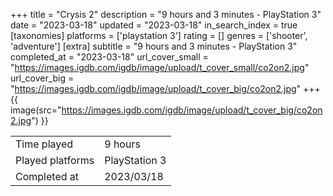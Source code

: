 +++
title = "Crysis 2"
description = "9 hours and 3 minutes - PlayStation 3"
date = "2023-03-18"
updated = "2023-03-18"
in_search_index = true
[taxonomies]
platforms = ['playstation 3']
rating = []
genres = ['shooter', 'adventure']
[extra]
subtitle = "9 hours and 3 minutes - PlayStation 3"
completed_at = "2023-03-18"
url_cover_small = "https://images.igdb.com/igdb/image/upload/t_cover_small/co2on2.jpg"
url_cover_big = "https://images.igdb.com/igdb/image/upload/t_cover_big/co2on2.jpg"
+++
{{ image(src="https://images.igdb.com/igdb/image/upload/t_cover_big/co2on2.jpg") }}

|              |            |
| ------------ | ---------- |
| Time played  | 9 hours |
| Played platforms    | PlayStation 3 |
| Completed at | 2023/03/18 |


